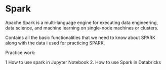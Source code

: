 # Spark
Apache Spark is a multi-language engine for executing data engineering, data science, and machine learning on single-node machines or clusters.
 
Contains all the basic functionalities that we need to know about SPARK along with the data i used for practicing SPARK.

Practice work:

1 How to use spark in Jupyter Notebook
2. How to use Spark in Databricks




